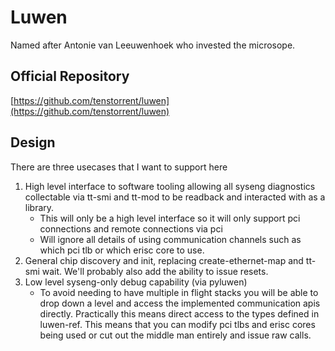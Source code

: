 # Luwen

Named after Antonie van Leeuwenhoek who invested the microsope.

## Official Repository

[https://github.com/tenstorrent/luwen](https://github.com/tenstorrent/luwen)

## Design

There are three usecases that I want to support here

1. High level interface to software tooling allowing all syseng diagnostics collectable via tt-smi and tt-mod to be
readback and interacted with as a library.
    - This will only be a high level interface so it will only support pci connections and remote connections via pci
    - Will ignore all details of using communication channels such as which pci tlb or which erisc core to use.
1. General chip discovery and init, replacing create-ethernet-map and tt-smi wait. We'll probably also add the ability
to issue resets.
1. Low level syseng-only debug capability (via pyluwen)
    - To avoid needing to have multiple in flight stacks you will be able to drop down a level and access the
    implemented communication apis directly. Practically this means direct access to the types defined in luwen-ref.
    This means that you can modify pci tlbs and erisc cores being used or cut out the middle man entirely and
    issue raw calls.

